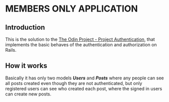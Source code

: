# MEMBERS ONLY APPLICATION

## Introduction

This is the solution to the [The Odin Project  - Project Authentication](https://www.theodinproject.com/courses/ruby-on-rails/lessons/authentication), that implements the basic behaves of the authentication and authorization on Rails.

## How it works

Basically it has only two models ***Users*** and ***Posts*** where any people can see all posts created even though they are not authenticated, but only registered users can see who created each post, where the signed in users can create new posts.
